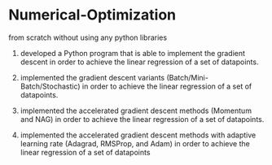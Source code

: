 # Numerical-Optimization

from scratch without using any python libraries

1) developed a Python program that is able to implement the gradient descent in order to achieve the linear regression of a set of datapoints.

2) implemented the gradient descent variants (Batch/Mini-Batch/Stochastic) in order to achieve the linear regression of a set of datapoints.

3) implemented the accelerated gradient descent methods (Momentum and NAG) in order to achieve the linear regression of a set of datapoints.
 
4) implemented the accelerated gradient descent methods with adaptive learning rate (Adagrad, RMSProp, and Adam) in order to achieve the linear regression of a set of datapoints
